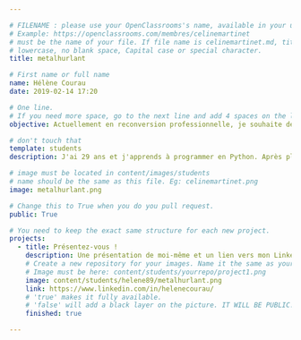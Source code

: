 ```yaml
---

# FILENAME : please use your OpenClassrooms's name, available in your url.
# Example: https://openclassrooms.com/membres/celinemartinet
# must be the name of your file. If file name is celinemartinet.md, title is celinemartinet.
# lowercase, no blank space, Capital case or special character.
title: metalhurlant

# First name or full name
name: Hélène Courau
date: 2019-02-14 17:20

# One line.
# If you need more space, go to the next line and add 4 spaces on the left, as in 'description'.
objective: Actuellement en reconversion professionnelle, je souhaite devenir développeuse Python et travailler dans le domaine de l'IA, du traitement de la donnée ou de la sécurité informatique.

# don't touch that
template: students
description: J'ai 29 ans et j'apprends à programmer en Python. Après plusieurs années à travailler dans le numérique en tant que chargée de communication web puis responsable informatique, je souhaite devenir développeuse. A part ça, j'aime tout ce qui est bande dessinée, comics et manga, SF, fantasy et JDR.

# image must be located in content/images/students
# name should be the same as this file. Eg: celinemartinet.png
image: metalhurlant.png

# Change this to True when you do you pull request.
public: True

# You need to keep the exact same structure for each new project.
projects:
  - title: Présentez-vous !
    description: Une présentation de moi-même et un lien vers mon LinkedIn.
    # Create a new repository for your images. Name it the same as your nickname and profile picture.
    # Image must be here: content/students/yourrepo/project1.png
    image: content/students/helene89/metalhurlant.png
    link: https://www.linkedin.com/in/helenecourau/
    # 'true' makes it fully available.
    # 'false' will add a black layer on the picture. IT WILL BE PUBLIC!
    finished: true

---
```

